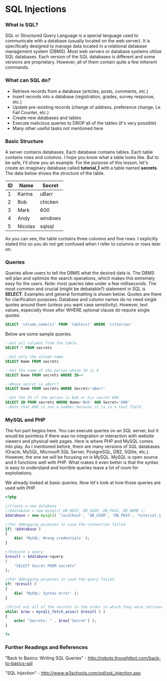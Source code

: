 # SQL Injections

### What is SQL?

SQL or Structured Query Language is a special language used to communicate with a database (usually located on the web server). It is specifically designed to manage data located in a relational database management system (DBMS). Most web servers or database systems utilize SQL databases. Each version of the SQL databases is different and some versions are proprietary. However, all of them contain quite a few inherent commands.

### What can SQL do?

* Retrieve records from a database (articles, posts, comments, etc.)
* Insert records into a database (registration, grades, survey response, etc.)
* Update pre-existing records (change of address, preference change, Le Fail Counter, etc.)
* Create new databases and tables
* Execute malicious queries to DROP all of the tables (it's very possible)
* Many other useful tasks not mentioned here

### Basic Structure

A server contains databases. Each database contains tables. Each table contains rows and columns. I hope you know what a table looks like. But to be safe, I'll show you an example. For the purpose of this lesson, let's create an imaginary database called **tutorial_1** with a table named **secrets**. The data below shows the structure of the table.



ID  |  Name      |  Secret  
----|------------|----------  
1   |  Karina    |  uBarr   
2   |  Bob       |  chicken 
3   |  Mark      |  600     
4   |  Andy      |  windows 
5   |  Nicolas   |  sqlsql  

As you can see, the table contains three columns and five rows. I explicitly stated this so you do not get confused when I refer to columns or rows later on.

### Queries

Queries allow users to tell the DBMS what the desired data is. The DBMS will plan and optimize the search operations, which makes this extremely easy for the users. Note: most queries take under a few milliseconds. The most common and crucial (might be debatable?) statement in SQL is **SELECT**. Examples and general formatting is shown below. Quotes are there for clarification purposes. Database and column names do no need single quotes around them (unless you want case sensitivity). However, text values, especially those after WHERE optional clause do require single quotes.

```sql
SELECT 'column_name(s)' FROM 'table(s)' WHERE 'criterion'
```

Below are some sample queries.

```sql
--Get all columns from the table.
SELECT * FROM secrets

--Get only the column name
SELECT Name FROM secrets

--Get the name of the person whose ID is 4
SELECT Name FROM secrets WHERE ID=4

--Whose secret is uBarr?
SELECT Name FROM secrets WHERE Secret='uBarr'

--Get the ID if the person is Bob or his secret 600
SELECT ID FROM secrets WHERE Name='Bob' AND Secret='600'
--Note that 600 is not a number because it is in a text field 
```

### MySQL and PHP

The fun part begins here. You can execute queries on an SQL server, but it would be pointless if there was no integration or interaction with website viewers and physical web pages. Here is where PHP and MySQL comes into play. As I mentioned before, there are many versions of SQL databases (Oracle, MySQL, Microsoft SQL Server, PostgreSQL, DB2, SQlite, etc.). However, the one we will be focusing on is MySQL. MySQL is open source and it functions well with PHP. What makes it even better is that the syntax is easy to understand and horrible queries leave a lot of room for exploitations.

We already looked at basic queries. Now let's look at how those queries are used with PHP.

```php
<?php

//Create a new database
//$database = new mysqli( DB_HOST, DB_USER, DB_PASS, DB_NAME );
$database = new mysqli( 'localhost', 'DB_USER', 'DB_PASS', 'tutorial_1' );

//For debugging purposes in case the connection failed
if( !$database )
{
	die( 'MySQL: Wrong credentials' );
}

//Execute a query
$result = $database->query
(
	"SELECT Secret FROM secrets"
);

//For debugging purposes in case the query failed
if( !$result )
{
	die( 'MySQL: Syntax error' );
}

//Print out all of the secrets in the order in which they were retrieved
while( $row = mysqli_fetch_assoc( $result ) )
{
	echo( "Secrets: " . $row['Secret'] );
}

?>
```

### Further Readings and References

"Back to Basics: Writing SQL Queries" - http://robots.thoughtbot.com/back-to-basics-sql

"SQL Injection" - http://www.w3schools.com/sql/sql_injection.asp
